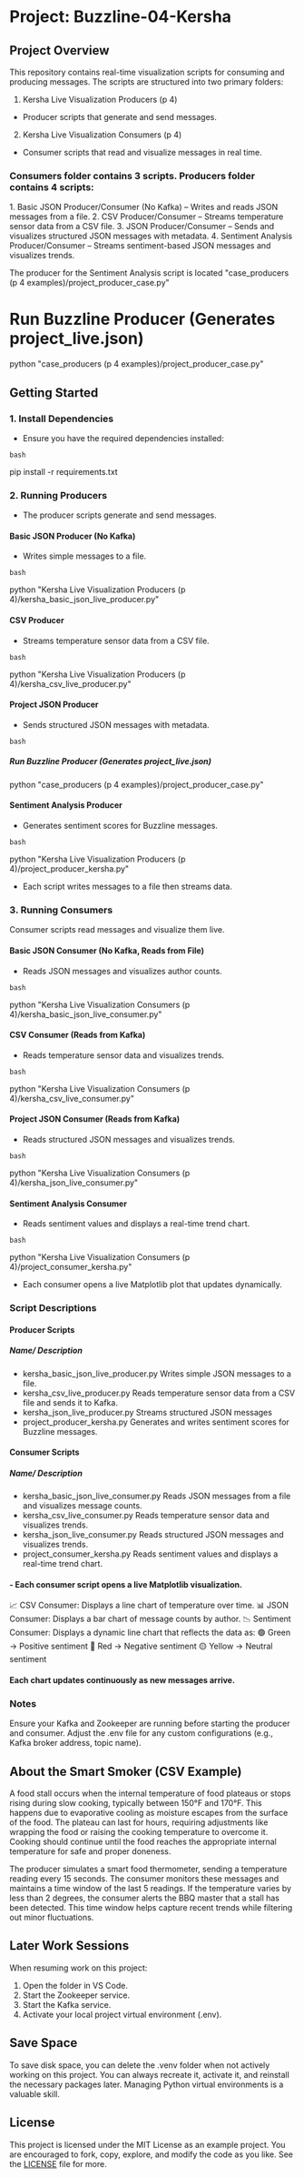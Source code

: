 # Project: Buzzline-04-Kersha

## Project Overview
This repository contains real-time visualization scripts for consuming and producing messages. The scripts are structured into two primary folders:

1. Kersha Live Visualization Producers (p 4)
- Producer scripts that generate and send messages.

2. Kersha Live Visualization Consumers (p 4)
- Consumer scripts that read and visualize messages in real time.

### Consumers folder contains 3 scripts. Producers folder contains 4 scripts:

1️.  Basic JSON Producer/Consumer (No Kafka) – Writes and reads JSON messages from a file.
2️.  CSV Producer/Consumer – Streams temperature sensor data from a CSV file.
3️.  JSON Producer/Consumer – Sends and visualizes structured JSON messages with metadata.
4️.  Sentiment Analysis Producer/Consumer – Streams sentiment-based JSON messages and visualizes trends.

The producer for the Sentiment Analysis script is located "case_producers (p 4 examples)/project_producer_case.py"


# Run Buzzline Producer (Generates project_live.json)
python "case_producers (p 4 examples)/project_producer_case.py"


## Getting Started
### 1️.  Install Dependencies
- Ensure you have the required dependencies installed:

```bash```

pip install -r requirements.txt

### 2️.  Running Producers
- The producer scripts generate and send messages.

#### Basic JSON Producer (No Kafka)
- Writes simple messages to a file.

```bash```

python "Kersha Live Visualization Producers (p 4)/kersha_basic_json_live_producer.py"

#### CSV Producer
- Streams temperature sensor data from a CSV file.

```bash```

python "Kersha Live Visualization Producers (p 4)/kersha_csv_live_producer.py"

#### Project JSON Producer
- Sends structured JSON messages with metadata.

```bash```

##### Run Buzzline Producer (Generates project_live.json)
python "case_producers (p 4 examples)/project_producer_case.py"


#### Sentiment Analysis Producer
- Generates sentiment scores for Buzzline messages.

```bash```

python "Kersha Live Visualization Producers (p 4)/project_producer_kersha.py"
- Each script writes messages to a file then streams data.

### 3️.  Running Consumers
Consumer scripts read messages and visualize them live.

#### Basic JSON Consumer (No Kafka, Reads from File)
- Reads JSON messages and visualizes author counts.

```bash```

python "Kersha Live Visualization Consumers (p 4)/kersha_basic_json_live_consumer.py"

#### CSV Consumer (Reads from Kafka)
- Reads temperature sensor data and visualizes trends.

```bash```

python "Kersha Live Visualization Consumers (p 4)/kersha_csv_live_consumer.py"

 #### Project JSON Consumer (Reads from Kafka)
- Reads structured JSON messages and visualizes trends.

```bash```

python "Kersha Live Visualization Consumers (p 4)/kersha_json_live_consumer.py"

#### Sentiment Analysis Consumer
- Reads sentiment values and displays a real-time trend chart.

```bash```

python "Kersha Live Visualization Consumers (p 4)/project_consumer_kersha.py"
- Each consumer opens a live Matplotlib plot that updates dynamically.

### Script Descriptions
#### Producer Scripts
##### Name/ Description
- kersha_basic_json_live_producer.py	Writes simple JSON messages to a file.
- kersha_csv_live_producer.py	Reads temperature sensor data from a CSV file and sends it to Kafka.
- kersha_json_live_producer.py	Streams structured JSON messages 
- project_producer_kersha.py	Generates and writes sentiment scores for Buzzline messages.
#### Consumer Scripts
##### Name/ Description
- kersha_basic_json_live_consumer.py	Reads JSON messages from a file and visualizes message counts.
- kersha_csv_live_consumer.py	Reads temperature sensor data and visualizes trends.
- kersha_json_live_consumer.py	Reads structured JSON messages and visualizes trends.
- project_consumer_kersha.py	Reads sentiment values and displays a real-time trend chart.



#### - Each consumer script opens a live Matplotlib visualization.

📈 CSV Consumer: Displays a line chart of temperature over time.
📊 JSON Consumer: Displays a bar chart of message counts by author.
📉 Sentiment Consumer: Displays a dynamic line chart that reflects the data as:
🟢 Green → Positive sentiment
🔴 Red → Negative sentiment
🟡 Yellow → Neutral sentiment
#### Each chart updates continuously as new messages arrive.


### Notes
Ensure your Kafka and Zookeeper are running before starting the producer and consumer.
Adjust the .env file for any custom configurations (e.g., Kafka broker address, topic name).


## About the Smart Smoker (CSV Example)

A food stall occurs when the internal temperature of food plateaus or 
stops rising during slow cooking, typically between 150°F and 170°F. 
This happens due to evaporative cooling as moisture escapes from the 
surface of the food. The plateau can last for hours, requiring 
adjustments like wrapping the food or raising the cooking temperature to 
overcome it. Cooking should continue until the food reaches the 
appropriate internal temperature for safe and proper doneness.

The producer simulates a smart food thermometer, sending a temperature 
reading every 15 seconds. The consumer monitors these messages and 
maintains a time window of the last 5 readings. 
If the temperature varies by less than 2 degrees, the consumer alerts 
the BBQ master that a stall has been detected. This time window helps 
capture recent trends while filtering out minor fluctuations.

## Later Work Sessions
When resuming work on this project:
1. Open the folder in VS Code. 
2. Start the Zookeeper service.
3. Start the Kafka service.
4. Activate your local project virtual environment (.env).

## Save Space
To save disk space, you can delete the .venv folder when not actively working on this project.
You can always recreate it, activate it, and reinstall the necessary packages later. 
Managing Python virtual environments is a valuable skill. 

## License
This project is licensed under the MIT License as an example project. 
You are encouraged to fork, copy, explore, and modify the code as you like. 
See the [LICENSE](LICENSE.txt) file for more.
